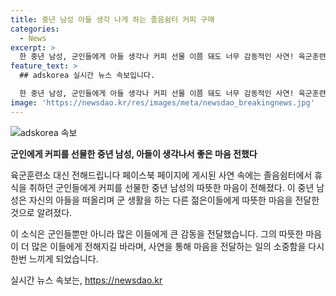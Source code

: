 ```yaml
---
title: 중년 남성 아들 생각 나게 하는 졸음쉼터 커피 구매
categories:
  - News
excerpt: >
  한 중년 남성, 군인들에게 아들 생각나 커피 선물 이쯤 돼도 너무 감동적인 사연! 육군훈련소에서의 평범한 하루, 갑자기 찾아온 따뜻한 마음과 감동. 군인 A씨의 이야기는 바로 그 감동을 전해주는 이야기다. 함께 있던 병사가 선물한 커피와 함께 전해진 아버지의 따스한 마음, 이 모든 것이 하나로 얽혀 나오는 따뜻한 사연. 부모님의 따뜻한 마음을 느낄 수 있었던 순간으로, 이런 이야기가 나타나는 순간에 결국 남은 건 감사함 뿐이다.
feature_text: >
  ## adskorea 실시간 뉴스 속보입니다.

  한 중년 남성, 군인들에게 아들 생각나 커피 선물 이쯤 돼도 너무 감동적인 사연! 육군훈련소에서의 평범한 하루, 갑자기 찾아온 따뜻한 마음과 감동. 군인 A씨의 이야기는 바로 그 감동을 전해주는 이야기다. 함께 있던 병사가 선물한 커피와 함께 전해진 아버지의 따스한 마음, 이 모든 것이 하나로 얽혀 나오는 따뜻한 사연. 부모님의 따뜻한 마음을 느낄 수 있었던 순간으로, 이런 이야기가 나타나는 순간에 결국 남은 건 감사함 뿐이다.
image: 'https://newsdao.kr/res/images/meta/newsdao_breakingnews.jpg'
---
```


<p><img src="https://newsdao.kr/res/images/meta/newsdao_breakingnews.jpg" alt="adskorea 속보" /></p>

<p><b>군인에게 커피를 선물한 중년 남성, 아들이 생각나서 좋은 마음 전했다</b></p>

<p>육군훈련소 대신 전해드립니다 페이스북 페이지에 게시된 사연 속에는 졸음쉼터에서 휴식을 취하던 군인들에게 커피를 선물한 중년 남성의 따뜻한 마음이 전해졌다. 이 중년 남성은 자신의 아들을 떠올리며 군 생활을 하는 다른 젊은이들에게 따뜻한 마음을 전달한 것으로 알려졌다.</p>

<p>이 소식은 군인들뿐만 아니라 많은 이들에게 큰 감동을 전달했습니다. 그의 따뜻한 마음이 더 많은 이들에게 전해지길 바라며, 사연을 통해 마음을 전달하는 일의 소중함을 다시 한번 느끼게 되었습니다.</p>
실시간 뉴스 속보는, <a href="https://newsdao.kr" rel="dofollow">https://newsdao.kr</a>


